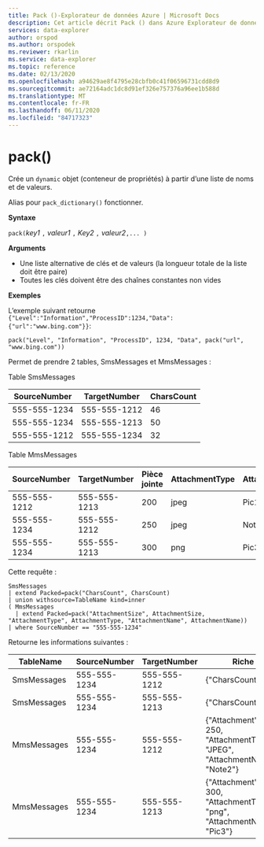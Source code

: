 ```yaml
---
title: Pack ()-Explorateur de données Azure | Microsoft Docs
description: Cet article décrit Pack () dans Azure Explorateur de données.
services: data-explorer
author: orspod
ms.author: orspodek
ms.reviewer: rkarlin
ms.service: data-explorer
ms.topic: reference
ms.date: 02/13/2020
ms.openlocfilehash: a94629ae8f4795e28cbfb0c41f06596731cdd8d9
ms.sourcegitcommit: ae72164adc1dc8d91ef326e757376a96ee1b588d
ms.translationtype: MT
ms.contentlocale: fr-FR
ms.lasthandoff: 06/11/2020
ms.locfileid: "84717323"
---
```

# <a name="pack"></a>pack()

Crée un `dynamic` objet (conteneur de propriétés) à partir d’une liste de noms et de valeurs.

Alias pour `pack_dictionary()` fonctionner.

**Syntaxe**

`pack(`*key1* `,` *valeur1* `,` *Key2* `,` *valeur2*`,... )`

**Arguments**

* Une liste alternative de clés et de valeurs (la longueur totale de la liste doit être paire)
* Toutes les clés doivent être des chaînes constantes non vides

**Exemples**

L’exemple suivant retourne `{"Level":"Information","ProcessID":1234,"Data":{"url":"www.bing.com"}}`:

```kusto
pack("Level", "Information", "ProcessID", 1234, "Data", pack("url", "www.bing.com"))
```

Permet de prendre 2 tables, SmsMessages et MmsMessages :

Table SmsMessages 

|SourceNumber |TargetNumber| CharsCount
|---|---|---
|555-555-1234 |555-555-1212 | 46 
|555-555-1234 |555-555-1213 | 50 
|555-555-1212 |555-555-1234 | 32 

Table MmsMessages 

|SourceNumber |TargetNumber| Pièce jointe | AttachmentType | AttachmentName
|---|---|---|---|---
|555-555-1212 |555-555-1213 | 200 | jpeg | Pic1
|555-555-1234 |555-555-1212 | 250 | jpeg | Note2
|555-555-1234 |555-555-1213 | 300 | png | Pic3

Cette requête :
```kusto
SmsMessages 
| extend Packed=pack("CharsCount", CharsCount) 
| union withsource=TableName kind=inner 
( MmsMessages 
  | extend Packed=pack("AttachmentSize", AttachmentSize, "AttachmentType", AttachmentType, "AttachmentName", AttachmentName))
| where SourceNumber == "555-555-1234"
``` 

Retourne les informations suivantes :

|TableName |SourceNumber |TargetNumber | Riche
|---|---|---|---
|SmsMessages|555-555-1234 |555-555-1212 | {"CharsCount" : 46}
|SmsMessages|555-555-1234 |555-555-1213 | {"CharsCount" : 50}
|MmsMessages|555-555-1234 |555-555-1212 | {"Attachment" : 250, "AttachmentType" : "JPEG", "AttachmentName" : "Note2"}
|MmsMessages|555-555-1234 |555-555-1213 | {"Attachment" : 300, "AttachmentType" : "png", "AttachmentName" : "Pic3"}
